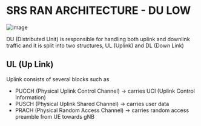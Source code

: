 # SRS RAN ARCHITECTURE - DU LOW
![image](https://github.com/bmw-ece-ntust/internship/assets/123167913/b97fe877-49d4-4ffe-88df-83645d374314)

DU (Distributed Unit) is responsible for handling both uplink and downlink traffic and it is split into two structures, UL (Uplink) 
and DL (Down Link) 

## UL (Up Link)
Uplink consists of several blocks such as
- PUCCH (Physical Uplink Control Channel) -> carries UCI (Uplink Control Information)
- PUSCH (Physical Uplink Shared Channel) -> carries user data
- PRACH (Physical Random Access Channel) -> carries random access preamble from UE towards gNB 
